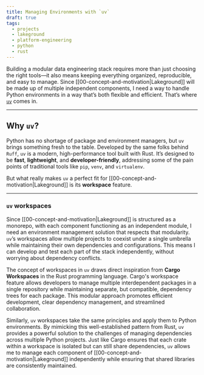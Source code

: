 ```yaml
---
title: Managing Environments with `uv`
draft: true
tags:
  - projects
  - lakeground
  - platform-engineering
  - python
  - rust
---
```


Building a modular data engineering stack requires more than just choosing the right tools—it also means keeping everything organized, reproducible, and easy to manage. Since [[00-concept-and-motivation|Lakeground]] will be made up of multiple independent components, I need a way to handle Python environments in a way that’s both flexible and efficient. That’s where [`uv`](https://github.com/astral-sh/uv) comes in.

---
## Why `uv`?  
Python has no shortage of package and environment managers, but `uv` brings something fresh to the table. Developed by the same folks behind `Ruff`, `uv` is a modern, high-performance tool built with Rust. It’s designed to be **fast**, **lightweight**, and **developer-friendly**, addressing some of the pain points of traditional tools like `pip`, `venv`, and `virtualenv`.

But what really makes `uv` a perfect fit for [[00-concept-and-motivation|Lakeground]] is its **workspace** feature.

---
### `uv` workspaces
Since [[00-concept-and-motivation|Lakeground]] is structured as a monorepo, with each component functioning as an independent module, I need an environment management solution that respects that modularity. `uv`’s workspaces allow multiple projects to coexist under a single umbrella while maintaining their own dependencies and configurations. This means I can develop and test each part of the stack independently, without worrying about dependency conflicts.

The concept of workspaces in `uv` draws direct inspiration from **Cargo Workspaces** in the Rust programming language. Cargo's workspace feature allows developers to manage multiple interdependent packages in a single repository while maintaining separate, but compatible, dependency trees for each package. This modular approach promotes efficient development, clear dependency management, and streamlined collaboration.

Similarly, `uv` workspaces take the same principles and apply them to Python environments. By mimicking this well-established pattern from Rust, `uv` provides a powerful solution to the challenges of managing dependencies across multiple Python projects. Just like Cargo ensures that each crate within a workspace is isolated but can still share dependencies, `uv` allows me to manage each component of [[00-concept-and-motivation|Lakeground]] independently while ensuring that shared libraries are consistently maintained.
